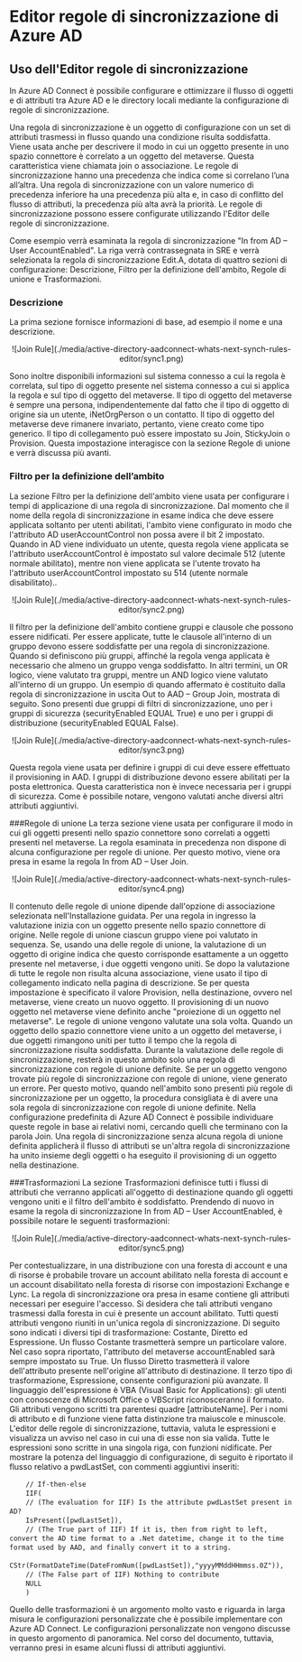 
<properties 
	pageTitle="Uso dell'Editor regole di sincronizzazione di Azure AD Connect" 
	description="Informazioni sull’uso dell'Editor regole di sincronizzazione di Azure AD Connect." 
	services="active-directory" 
	documentationCenter="" 
	authors="billmath" 
	manager="swadhwa" 
	editor="curtand"/>

<tags 
	ms.service="active-directory" 
	ms.workload="identity" 
	ms.tgt_pltfrm="na" 
	ms.devlang="na" 
	ms.topic="article" 
	ms.date="05/28/2015" 
	ms.author="billmath"/>

# Editor regole di sincronizzazione di Azure AD


## Uso dell'Editor regole di sincronizzazione

In Azure AD Connect è possibile configurare e ottimizzare il flusso di oggetti e di attributi tra Azure AD e le directory locali mediante la configurazione di regole di sincronizzazione.

Una regola di sincronizzazione è un oggetto di configurazione con un set di attributi trasmessi in flusso quando una condizione risulta soddisfatta. Viene usata anche per descrivere il modo in cui un oggetto presente in uno spazio connettore è correlato a un oggetto del metaverse. Questa caratteristica viene chiamata join o associazione. Le regole di sincronizzazione hanno una precedenza che indica come si correlano l’una all’altra. Una regola di sincronizzazione con un valore numerico di precedenza inferiore ha una precedenza più alta e, in caso di conflitto del flusso di attributi, la precedenza più alta avrà la priorità. Le regole di sincronizzazione possono essere configurate utilizzando l'Editor delle regole di sincronizzazione.

Come esempio verrà esaminata la regola di sincronizzazione "In from AD – User AccountEnabled". La riga verrà contrassegnata in SRE e verrà selezionata la regola di sincronizzazione Edit.A, dotata di quattro sezioni di configurazione: Descrizione, Filtro per la definizione dell'ambito, Regole di unione e Trasformazioni.

### Descrizione
La prima sezione fornisce informazioni di base, ad esempio il nome e una descrizione.

<center>![Join Rule](./media/active-directory-aadconnect-whats-next-synch-rules-editor/sync1.png) </center>

Sono inoltre disponibili informazioni sul sistema connesso a cui la regola è correlata, sul tipo di oggetto presente nel sistema connesso a cui si applica la regola e sul tipo di oggetto del metaverse. Il tipo di oggetto del metaverse è sempre una persona, indipendentemente dal fatto che il tipo di oggetto di origine sia un utente, iNetOrgPerson o un contatto. Il tipo di oggetto del metaverse deve rimanere invariato, pertanto, viene creato come tipo generico. Il tipo di collegamento può essere impostato su Join, StickyJoin o Provision. Questa impostazione interagisce con la sezione Regole di unione e verrà discussa più avanti.

### Filtro per la definizione dell’ambito

La sezione Filtro per la definizione dell'ambito viene usata per configurare i tempi di applicazione di una regola di sincronizzazione. Dal momento che il nome della regola di sincronizzazione in esame indica che deve essere applicata soltanto per utenti abilitati, l'ambito viene configurato in modo che l'attributo AD userAccountControl non possa avere il bit 2 impostato. Quando in AD viene individuato un utente, questa regola viene applicata se l'attributo userAccountControl è impostato sul valore decimale 512 (utente normale abilitato), mentre non viene applicata se l'utente trovato ha l'attributo userAccountControl impostato su 514 (utente normale disabilitato)..

<center>![Join Rule](./media/active-directory-aadconnect-whats-next-synch-rules-editor/sync2.png) </center>

Il filtro per la definizione dell'ambito contiene gruppi e clausole che possono essere nidificati. Per essere applicate, tutte le clausole all'interno di un gruppo devono essere soddisfatte per una regola di sincronizzazione. Quando si definiscono più gruppi, affinché la regola venga applicata è necessario che almeno un gruppo venga soddisfatto. In altri termini, un OR logico, viene valutato tra gruppi, mentre un AND logico viene valutato all'interno di un gruppo. Un esempio di quando affermato è costituito dalla regola di sincronizzazione in uscita Out to AAD – Group Join, mostrata di seguito. Sono presenti due gruppi di filtri di sincronizzazione, uno per i gruppi di sicurezza (securityEnabled EQUAL True) e uno per i gruppi di distribuzione (securityEnabled EQUAL False).

<center>![Join Rule](./media/active-directory-aadconnect-whats-next-synch-rules-editor/sync3.png) </center>

Questa regola viene usata per definire i gruppi di cui deve essere effettuato il provisioning in AAD. I gruppi di distribuzione devono essere abilitati per la posta elettronica. Questa caratteristica non è invece necessaria per i gruppi di sicurezza. Come è possibile notare, vengono valutati anche diversi altri attributi aggiuntivi.

###Regole di unione
La terza sezione viene usata per configurare il modo in cui gli oggetti presenti nello spazio connettore sono correlati a oggetti presenti nel metaverse. La regola esaminata in precedenza non dispone di alcuna configurazione per regole di unione. Per questo motivo, viene ora presa in esame la regola In from AD – User Join.

<center>![Join Rule](./media/active-directory-aadconnect-whats-next-synch-rules-editor/sync4.png) </center>

Il contenuto delle regole di unione dipende dall'opzione di associazione selezionata nell'Installazione guidata. Per una regola in ingresso la valutazione inizia con un oggetto presente nello spazio connettore di origine. Nelle regole di unione ciascun gruppo viene poi valutato in sequenza. Se, usando una delle regole di unione, la valutazione di un oggetto di origine indica che questo corrisponde esattamente a un oggetto presente nel metaverse, i due oggetti vengono uniti. Se dopo la valutazione di tutte le regole non risulta alcuna associazione, viene usato il tipo di collegamento indicato nella pagina di descrizione. Se per questa impostazione è specificato il valore Provision, nella destinazione, ovvero nel metaverse, viene creato un nuovo oggetto. Il provisioning di un nuovo oggetto nel metaverse viene definito anche "proiezione di un oggetto nel metaverse". Le regole di unione vengono valutate una sola volta. Quando un oggetto dello spazio connettore viene unito a un oggetto del metaverse, i due oggetti rimangono uniti per tutto il tempo che la regola di sincronizzazione risulta soddisfatta. Durante la valutazione delle regole di sincronizzazione, resterà in questo ambito solo una regola di sincronizzazione con regole di unione definite. Se per un oggetto vengono trovate più regole di sincronizzazione con regole di unione, viene generato un errore. Per questo motivo, quando nell'ambito sono presenti più regole di sincronizzazione per un oggetto, la procedura consigliata è di avere una sola regola di sincronizzazione con regole di unione definite. Nella configurazione predefinita di Azure AD Connect è possibile individuare queste regole in base ai relativi nomi, cercando quelli che terminano con la parola Join. Una regola di sincronizzazione senza alcuna regola di unione definita applicherà il flusso di attributi se un'altra regola di sincronizzazione ha unito insieme degli oggetti o ha eseguito il provisioning di un oggetto nella destinazione.

###Trasformazioni
La sezione Trasformazioni definisce tutti i flussi di attributi che verranno applicati all'oggetto di destinazione quando gli oggetti vengono uniti e il filtro dell'ambito è soddisfatto. Prendendo di nuovo in esame la regola di sincronizzazione In from AD – User AccountEnabled, è possibile notare le seguenti trasformazioni:

<center>![Join Rule](./media/active-directory-aadconnect-whats-next-synch-rules-editor/sync5.png) </center>

Per contestualizzare, in una distribuzione con una foresta di account e una di risorse è probabile trovare un account abilitato nella foresta di account e un account disabilitato nella foresta di risorse con impostazioni Exchange e Lync. La regola di sincronizzazione ora presa in esame contiene gli attributi necessari per eseguire l'accesso. Si desidera che tali attributi vengano trasmessi dalla foresta in cui è presente un account abilitato. Tutti questi attributi vengono riuniti in un'unica regola di sincronizzazione. Di seguito sono indicati i diversi tipi di trasformazione: Costante, Diretto ed Espressione. Un flusso Costante trasmetterà sempre un particolare valore. Nel caso sopra riportato, l'attributo del metaverse accountEnabled sarà sempre impostato su True. Un flusso Diretto trasmetterà il valore dell'attributo presente nell'origine all'attributo di destinazione. Il terzo tipo di trasformazione, Espressione, consente configurazioni più avanzate. Il linguaggio dell'espressione è VBA (Visual Basic for Applications): gli utenti con conoscenze di Microsoft Office o VBScript riconosceranno il formato. Gli attributi vengono scritti tra parentesi quadre [attributeName]. Per i nomi di attributo e di funzione viene fatta distinzione tra maiuscole e minuscole. L'editor delle regole di sincronizzazione, tuttavia, valuta le espressioni e visualizza un avviso nel caso in cui una di esse non sia valida. Tutte le espressioni sono scritte in una singola riga, con funzioni nidificate. Per mostrare la potenza del linguaggio di configurazione, di seguito è riportato il flusso relativo a pwdLastSet, con commenti aggiuntivi inseriti:

		// If-then-else
		IIF(
		// (The evaluation for IIF) Is the attribute pwdLastSet present in AD? 
		IsPresent([pwdLastSet]),
		// (The True part of IIF) If it is, then from right to left, convert the AD time format to a .Net datetime, change it to the time format used by AAD, and finally convert it to a string.
		CStr(FormatDateTime(DateFromNum([pwdLastSet]),"yyyyMMddHHmmss.0Z")),
		// (The False part of IIF) Nothing to contribute
		NULL
		)

Quello delle trasformazioni è un argomento molto vasto e riguarda in larga misura le configurazioni personalizzate che è possibile implementare con Azure AD Connect. Le configurazioni personalizzate non vengono discusse in questo argomento di panoramica. Nel corso del documento, tuttavia, verranno presi in esame alcuni flussi di attributi aggiuntivi.
 

<!---HONumber=August15_HO6-->